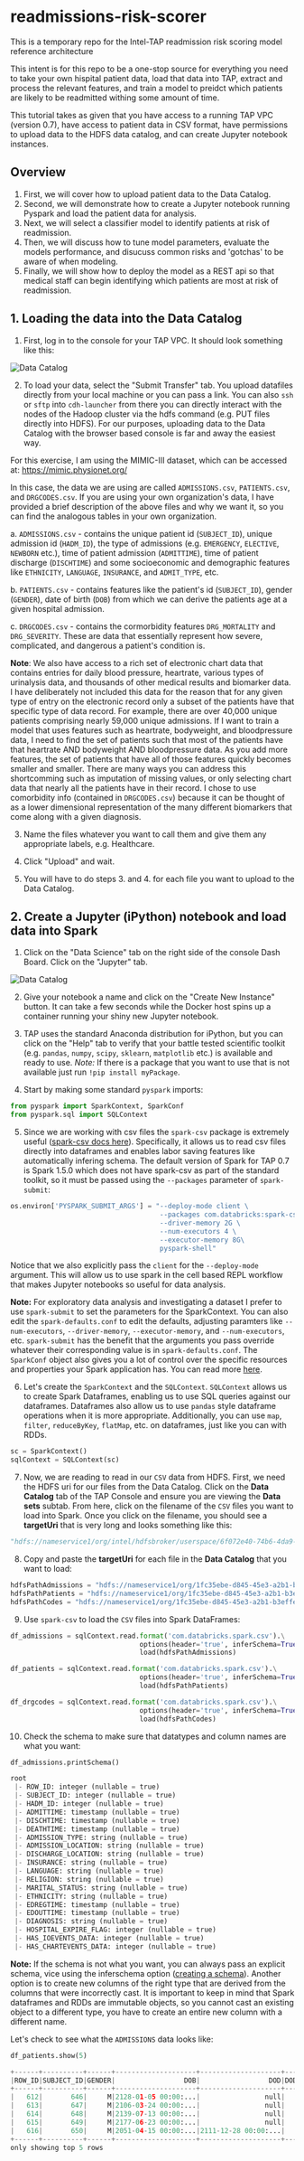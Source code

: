 # readmissions-risk-scorer
This is a temporary repo for the Intel-TAP readmission risk scoring model reference architecture

This intent is for this repo to be a one-stop source for everything you need to take your own hispital patient data, load that data into TAP, extract and process the relevant features, and train a model to preidct which patients are likely to be readmitted withing some amount of time.

This tutorial takes as given that you have access to a running TAP VPC (version 0.7), have access to patient data in CSV format, have permissions to upload data to the HDFS data catalog, and can create Jupyter notebook instances.

## Overview
1. First, we will cover how to upload patient data to the Data Catalog.
2. Second, we will demonstrate how to create a Jupyter notebook running Pyspark and load the patient data for analysis.
3. Next, we will select a classifier model to identify patients at risk of readmission.
4. Then, we will discuss how to tune model parameters, evaluate the models performance, and disucuss common risks and 'gotchas' to be aware of when modeling.
5. Finally, we will show how to deploy the model as a REST api so that medical staff can begin identifying which patients are most at risk of readmission.

## 1. Loading the data into the Data Catalog

1. First, log in to the console for your TAP VPC. It should look something like this:

![Data Catalog](/data-catalog.png)

2. To load your data, select the "Submit Transfer" tab. You upload datafiles directly from your local machine or you can pass a link. You can also `ssh` or `sftp` into `cdh-launcher` from there you can directly interact with the nodes of the Hadoop cluster via the hdfs command (e.g. PUT files directly into HDFS). For our purposes, uploading data to the Data Catalog with the browser based console is far and away the easiest way.

For this exercise, I am using the MIMIC-III dataset, which can be accessed at: https://mimic.physionet.org/

In this case, the data we are using are called `ADMISSIONS.csv`, `PATIENTS.csv`, and `DRGCODES.csv`. If you are using your own organization's data, I have provided a brief description of the above files and why we want it, so you can find the analogous tables in your own organization.

a. `ADMISSIONS.csv` - contains the unique patient id (`SUBJECT_ID`), unique admission id (`HADM_ID`), the type of admissions (e.g. `EMERGENCY`, `ELECTIVE`, `NEWBORN` etc.), time of patient admission (`ADMITTIME`), time of patient discharge (`DISCHTIME`) and some socioeconomic and demographic features like `ETHNICITY`, `LANGUAGE`, `INSURANCE`, and
`ADMIT_TYPE`, etc.

b. `PATIENTS.csv` - contains features like the patient's id (`SUBJECT_ID`), gender (`GENDER`), date of birth (`DOB`) from which we can derive the patients age at a given hospital admission.

c. `DRGCODES.csv` - contains the cormorbidity features `DRG_MORTALITY` and `DRG_SEVERITY`. These are data that essentially represent how severe, complicated, and dangerous a patient's condition is. 

**Note**: We also have access to a rich set of electronic chart data that contains entries for daily blood pressure, heartrate, various types of urinalysis data, and thousands of other medical results and biomarker data. I have deliberately not included this data for the reason that for any given type of entry on the electronic record only a subset of the patients have that specific type of data record. For example, there are over 40,000 unique patients comprising nearly 59,000 unique admissions. If I want to train a model that uses features such as heartrate, bodyweight, and bloodpressure data, I need to find the set of patients such that most of the patients have that heartrate AND bodyweight AND bloodpressure data. As you add more features, the set of patients that have all of those features quickly becomes smaller and smaller. There are many ways you can address this shortcomming such as imputation of missing values, or only selecting chart data that nearly all the patients have in their record. I chose to use comorbidity info (contained in `DRGCODES.csv`) because it can be thought of as a lower dimensional representation of the many different biomarkers that come along with a given diagnosis.

3. Name the files whatever you want to call them and give them any appropriate labels, e.g. Healthcare.

4. Click "Upload" and wait. 

5. You will have to do steps 3. and 4. for each file you want to upload to the Data Catalog.

## 2. Create a Jupyter (iPython) notebook and load data into Spark 

1. Click on the "Data Science" tab on the right side of the console Dash Board. Click on the "Jupyter" tab.

![Data Catalog](/jupyter.png)

2. Give your notebook a name and click on the "Create New Instance" button. It can take a few seconds while the Docker host spins up a container running your shiny new Jupyter notebook.

3. TAP uses the standard Anaconda distribution for iPython, but you can click on the "Help" tab to verify that your battle tested scientific toolkit (e.g. `pandas`, `numpy`, `scipy`, `sklearn`, `matplotlib` etc.) is available and ready to use. *Note:* If there is a package that you want to use that is not available just run `!pip install myPackage`.

4. Start by making some standard `pyspark` imports:
```python
from pyspark import SparkContext, SparkConf
from pyspark.sql import SQLContext
```

5. Since we are working with csv files the `spark-csv` package is extremely useful ([spark-csv docs here](https://github.com/databricks/spark-csv)). Specifically, it allows us to read csv files directly into dataframes and enables labor saving features like automatically infering schema. The default version of Spark for TAP 0.7 is Spark 1.5.0 which does not have spark-csv as part of the standard toolkit, so it must be passed using the `--packages` parameter of `spark-submit`:

```python
os.environ['PYSPARK_SUBMIT_ARGS'] = "--deploy-mode client \
                                     --packages com.databricks:spark-csv_2.10:1.4.0 \
                                     --driver-memory 2G \
                                     --num-executors 4 \
                                     --executor-memory 8G\
                                     pyspark-shell"
```
Notice that we also explicitly pass the `client` for the `--deploy-mode` argument. This will allow us to use spark in the cell based REPL workflow that makes Jupyter notebooks so useful for data analysis.

**Note:** For exploratory data analysis and investigating a dataset I prefer to use `spark-submit` to set the parameters for the SparkContext. You can also edit the `spark-defaults.conf` to edit the defaults, adjusting paramters like `--num-executors`, `--driver-memory`, `--executor-memory`, and `--num-executors`, etc. `spark-submit` has the benefit that the arguments you pass override whatever their corresponding value is in `spark-defaults.conf`. The `SparkConf` object also gives you a lot of control over the specific resources and properties your Spark application has. You can read more [here](http://spark.apache.org/docs/latest/submitting-applications.html).  

6. Let's create the `SparkContext` and the `SQLContext`. `SQLContext` allows us to create Spark Dataframes, enabling us to use SQL queries against our dataframes. Dataframes also allow us to use `pandas` style dataframe operations when it is more appropriate. Additionally, you can use `map`, `filter`, `reduceByKey`, `flatMap`, etc. on dataframes, just like you can with RDDs. 

```python
sc = SparkContext()
sqlContext = SQLContext(sc)
```
7. Now, we are reading to read in our `CSV` data from HDFS. First, we need the HDFS uri for our files from the Data Catalog. Click on the **Data Catalog** tab of the TAP Console and ensure you are viewing the **Data sets** subtab. From here, click on the filename of the `CSV` files you want to load into Spark. Once you click on the filename, you should see a **targetUri** that is very long and looks something like this: 
```python
"hdfs://nameservice1/org/intel/hdfsbroker/userspace/6f072e40-74b6-4da9-8e8a-34a203915d9d/9b14ae53-20ca-4dd4-b65e-68f0c72783cb/000000_1" 
```
8. Copy and paste the **targetUri** for each file in the **Data Catalog** that you want to load:
```python
hdfsPathAdmissions = "hdfs://nameservice1/org/1fc35ebe-d845-45e3-a2b1-b3effe9483e2/brokers/userspace/9e6d3f28-a119-43d9-ad67-fdbe4860be98/9997ff80-b53f-46c4-9dca-f76cc56c876a/000000_1"
hdfsPathPatients = "hdfs://nameservice1/org/1fc35ebe-d845-45e3-a2b1-b3effe9483e2/brokers/userspace/9e6d3f28-a119-43d9-ad67-fdbe4860be98/d82b3a1e-de79-4312-98be-1499e25e25c6/000000_1"
hdfsPathCodes = "hdfs://nameservice1/org/1fc35ebe-d845-45e3-a2b1-b3effe9483e2/brokers/userspace/9e6d3f28-a119-43d9-ad67-fdbe4860be98/e69a6c0a-5507-4cec-a184-c2a480ee2a6a/000000_1"
```
9. Use `spark-csv` to load the `CSV` files into Spark DataFrames:
```python
df_admissions = sqlContext.read.format('com.databricks.spark.csv').\
                                options(header='true', inferSchema=True).\
                                load(hdfsPathAdmissions)

df_patients = sqlContext.read.format('com.databricks.spark.csv').\
                                options(header='true', inferSchema=True).\
                                load(hdfsPathPatients)

df_drgcodes = sqlContext.read.format('com.databricks.spark.csv').\
                                options(header='true', inferSchema=True).\
                                load(hdfsPathCodes)
```
10. Check the schema to make sure that datatypes and column names are what you want:
```python
df_admissions.printSchema()

root
 |- ROW_ID: integer (nullable = true)
 |- SUBJECT_ID: integer (nullable = true)
 |- HADM_ID: integer (nullable = true)
 |- ADMITTIME: timestamp (nullable = true)
 |- DISCHTIME: timestamp (nullable = true)
 |- DEATHTIME: timestamp (nullable = true)
 |- ADMISSION_TYPE: string (nullable = true)
 |- ADMISSION_LOCATION: string (nullable = true)
 |- DISCHARGE_LOCATION: string (nullable = true)
 |- INSURANCE: string (nullable = true)
 |- LANGUAGE: string (nullable = true)
 |- RELIGION: string (nullable = true)
 |- MARITAL_STATUS: string (nullable = true)
 |- ETHNICITY: string (nullable = true)
 |- EDREGTIME: timestamp (nullable = true)
 |- EDOUTTIME: timestamp (nullable = true)
 |- DIAGNOSIS: string (nullable = true)
 |- HOSPITAL_EXPIRE_FLAG: integer (nullable = true)
 |- HAS_IOEVENTS_DATA: integer (nullable = true)
 |- HAS_CHARTEVENTS_DATA: integer (nullable = true)
```
**Note:** If the schema is not what you want, you can always pass an explicit schema, vice using the inferschema option ([creating a schema](http://spark.apache.org/docs/latest/sql-programming-guide.html#programmatically-specifying-the-schema)).
Another option is to create new columns of the right type that are derived from the columns that were incorrectly cast. It is important to keep in mind that Spark dataframes and RDDs are immutable objects, so you cannot cast an existing object to a different type, you have to create an entire new column with a different name.

Let's check to see what the `ADMISSIONS` data looks like:
```python
df_patients.show(5)

+------+----------+------+--------------------+--------------------+--------+--------------------+-----------+
|ROW_ID|SUBJECT_ID|GENDER|                 DOB|                 DOD|DOD_HOSP|             DOD_SSN|EXPIRE_FLAG|
+------+----------+------+--------------------+--------------------+--------+--------------------+-----------+
|   612|       646|     M|2128-01-05 00:00:...|                null|    null|                null|          0|
|   613|       647|     M|2106-03-24 00:00:...|                null|    null|                null|          0|
|   614|       648|     M|2139-07-13 00:00:...|                null|    null|                null|          0|
|   615|       649|     M|2177-06-23 00:00:...|                null|    null|                null|          0|
|   616|       650|     M|2051-04-15 00:00:...|2111-12-28 00:00:...|    null|2111-12-28 00:00:...|          1|
+------+----------+------+--------------------+--------------------+--------+--------------------+-----------+
only showing top 5 rows
```
